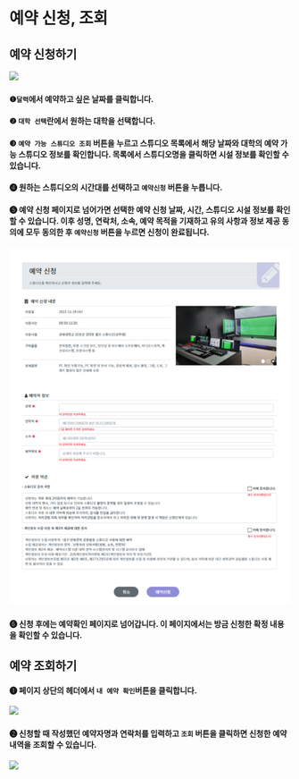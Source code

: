 # 예약 신청, 조회

## 예약 신청하기

![](<../.gitbook/assets/스크린샷 2021-11-18 오후 3.30.29.png>)

#### ❶`달력`에서 예약하고 싶은 날짜를 클릭합니다.

#### ❷ `대학 선택`란에서 원하는 대학을 선택합니다.

#### ❸ `예약 가능 스튜디오 조회` 버튼을 누르고 스튜디오 목록에서 해당 날짜와 대학의 예약 가능 스튜디오 정보를 확인합니다. 목록에서 스튜디오명을 클릭하면 시설 정보를 확인할 수 있습니다.

#### **❹** 원하는 스튜디오의 시간대를 선택하고 `예약신청` 버튼을 누릅니다.



#### ❺ 예약 신청 페이지로 넘어가면 선택한 예약 신청 날짜, 시간, 스튜디오 시설 정보를 확인할 수 있습니다. 이후 성명,  연락처, 소속, 예약 목적을 기재하고 유의 사항과 정보 제공 동의에 모두 동의한 후 `예약신청` 버튼을 누르면 신청이 완료됩니다.

![](<../.gitbook/assets/스크린샷 2021-11-18 오후 3.31.53.png>)

####

#### ➏ 신청 후에는 예약확인 페이지로 넘어갑니다. 이 페이지에서는 방금 신청한 확정 내용을 확인할 수 있습니다.





## 예약 조회하기

#### ❶ 페이지 상단의 헤더에서 `내 예약 확인`버튼을 클릭합니다.

![](<../.gitbook/assets/스크린샷 2021-11-18 오후 3.51.28.png>)

####

#### ❷ 신청할 때 작성했던 예약자명과 연락처를 입력하고 `조회` 버튼을 클릭하면 신청한 예약 내역을 조회할 수 있습니다.

![](<../.gitbook/assets/스크린샷 2021-11-18 오후 3.43.34.png>)



